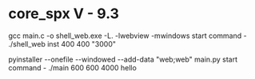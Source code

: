 # core_spx V - 9.3

gcc main.c -o shell_web.exe -L. -lwebview -mwindows
start command - ./shell_web inst 400 400 "3000"

pyinstaller --onefile --windowed --add-data "web;web" main.py
start command - ./main 600 600 4000 hello